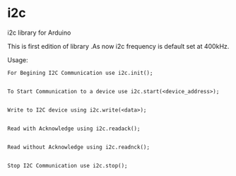 # i2c
i2c library for Arduino

This is first edition of library .As now i2c frequency is default set at 400kHz.

Usage:

    For Begining I2C Communication use i2c.init();


    To Start Communication to a device use i2c.start(<device_address>);


    Write to I2C device using i2c.write(<data>);


    Read with Acknowledge using i2c.readack();


    Read without Acknowledge using i2c.readnck();


    Stop I2C Communication use i2c.stop();


